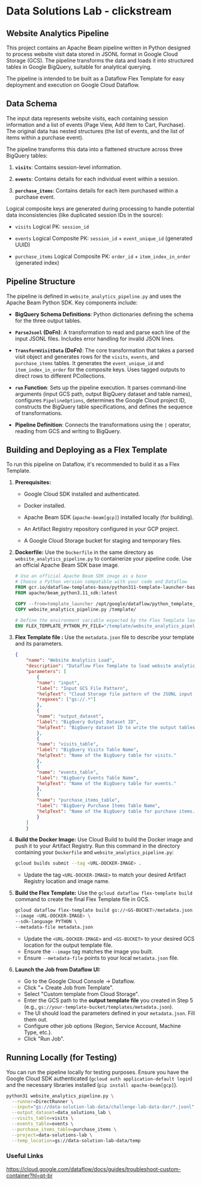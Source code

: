 # Data Solutions Lab - clickstream

## Website Analytics Pipeline 

This project contains an Apache Beam pipeline written in Python designed to process website visit data stored in JSONL format in Google Cloud Storage (GCS). The pipeline transforms the data and loads it into structured tables in Google BigQuery, suitable for analytical querying.

The pipeline is intended to be built as a Dataflow Flex Template for easy deployment and execution on Google Cloud Dataflow.

## Data Schema

The input data represents website visits, each containing session information and a list of events (Page View, Add Item to Cart, Purchase). The original data has nested structures (the list of events, and the list of items within a purchase event).

The pipeline transforms this data into a flattened structure across three BigQuery tables:

1.  **`visits`**: Contains session-level information.

2.  **`events`**: Contains details for each individual event within a session.

3.  **`purchase_items`**: Contains details for each item purchased within a purchase event.

Logical composite keys are generated during processing to handle potential data inconsistencies (like duplicated session IDs in the source):

* `visits` Logical PK: `session_id`

* `events` Logical Composite PK: `session_id` + `event_unique_id` (generated UUID)

* `purchase_items` Logical Composite PK: `order_id` + `item_index_in_order` (generated index)

## Pipeline Structure

The pipeline is defined in `website_analytics_pipeline.py` and uses the Apache Beam Python SDK. Key components include:

* **BigQuery Schema Definitions**: Python dictionaries defining the schema for the three output tables.

* **`ParseJsonl` (DoFn)**: A transformation to read and parse each line of the input JSONL files. Includes error handling for invalid JSON lines.

* **`TransformVisitData` (DoFn)**: The core transformation that takes a parsed visit object and generates rows for the `visits`, `events`, and `purchase_items` tables. It generates the `event_unique_id` and `item_index_in_order` for the composite keys. Uses tagged outputs to direct rows to different PCollections.

* **`run` Function**: Sets up the pipeline execution. It parses command-line arguments (input GCS path, output BigQuery dataset and table names), configures `PipelineOptions`, determines the Google Cloud project ID, constructs the BigQuery table specifications, and defines the sequence of transformations.

* **Pipeline Definition**: Connects the transformations using the `|` operator, reading from GCS and writing to BigQuery.

## Building and Deploying as a Flex Template

To run this pipeline on Dataflow, it's recommended to build it as a Flex Template.

1.  **Prerequisites:**

    * Google Cloud SDK installed and authenticated.

    * Docker installed.

    * Apache Beam SDK (`apache-beam[gcp]`) installed locally (for building).

    * An Artifact Registry repository configured in your GCP project.

    * A Google Cloud Storage bucket for staging and temporary files.

2.  **Dockerfile:**
    Use the `Dockerfile` in the same directory as `website_analytics_pipeline.py` to containerize your pipeline code. Use an official Apache Beam SDK base image.

    ```dockerfile
    # Use an official Apache Beam SDK image as a base
    # Choose a Python version compatible with your code and Dataflow
    FROM gcr.io/dataflow-templates-base/python311-template-launcher-base:latest as template_launcher
    FROM apache/beam_python3.11_sdk:latest

    COPY --from=template_launcher /opt/google/dataflow/python_template_launcher /opt/google/dataflow/python_template_launcher
    COPY website_analytics_pipeline.py /template/

    # Define the environment variable expected by the Flex Template launcher
    ENV FLEX_TEMPLATE_PYTHON_PY_FILE="/template/website_analytics_pipeline.py"
    ```

3.  **Flex Template file :**
    Use the `metadata.json` file to describe your template and its parameters.

    ```json
    {
        "name": "Website Analytics Load",
        "description": "Dataflow Flex Template to load website analytics data from GCS to BigQuery.",
        "parameters": [
            {
            "name": "input",
            "label": "Input GCS File Pattern",
            "helpText": "Cloud Storage file pattern of the JSONL input files (e.g., gs://your-bucket/*.jsonl).",
            "regexes": ["gs://.*"]
            },
            {
            "name": "output_dataset",
            "label": "BigQuery Output Dataset ID",
            "helpText": "BigQuery dataset ID to write the output tables to."
            },
            {
            "name": "visits_table",
            "label": "BigQuery Visits Table Name",
            "helpText": "Name of the BigQuery table for visits."
            },
            {
            "name": "events_table",
            "label": "BigQuery Events Table Name",
            "helpText": "Name of the BigQuery table for events."
            },
            {
            "name": "purchase_items_table",
            "label": "BigQuery Purchase Items Table Name",
            "helpText": "Name of the BigQuery table for purchase items."
            }
        ]
        }
    ```

4.  **Build the Docker Image:**
    Use Cloud Build to build the Docker image and push it to your Artifact Registry. Run this command in the directory containing your `Dockerfile` and `website_analytics_pipeline.py`:

    ```bash
    gcloud builds submit --tag <URL-DOCKER-IMAGE> .
    ```
    * Update the tag `<URL-DOCKER-IMAGE>` to match your desired Artifact Registry location and image name.

5.  **Build the Flex Template:**
    Use the `gcloud dataflow flex-template build` command to create the final Flex Template file in GCS.

    ```bash
    gcloud dataflow flex-template build gs://<GS-BUCKET>/metadata.json \
    --image <URL-DOCKER-IMAGE> \
    --sdk-language PYTHON \
    --metadata-file metadata.json
    ```
    * Update the `<URL-DOCKER-IMAGE>` and `<GS-BUCKET>` to your desired GCS location for the output template file.
    * Ensure the `--image` tag matches the image you built.
    * Ensure `--metadata-file` points to your local `metadata.json` file.    

6.  **Launch the Job from Dataflow UI:**
    * Go to the Google Cloud Console -> Dataflow.
    * Click "+ Create Job from Template".
    * Select "Custom template from Cloud Storage".
    * Enter the GCS path to the **output template file** you created in Step 5 (e.g., `gs://your-template-bucket/templates/metadata.json`).
    * The UI should load the parameters defined in your `metadata.json`. Fill them out.
    * Configure other job options (Region, Service Account, Machine Type, etc.).
    * Click "Run Job".

## Running Locally (for Testing)

You can run the pipeline locally for testing purposes. Ensure you have the Google Cloud SDK authenticated (`gcloud auth application-default login`) and the necessary libraries installed (`pip install apache-beam[gcp]`).

```bash 
python31 website_analytics_pipeline.py \
  --runner=DirectRunner \
  --input="gs://data-solution-lab-data/challenge-lab-data-dar/*.jsonl" \
  --output_dataset=data_solutions_lab \
  --visits_table=visits \
  --events_table=events \
  --purchase_items_table=purchase_items \
  --project=data-solutions-lab \
  --temp_location=gs://data-solution-lab-data/temp
```

### Useful Links
https://cloud.google.com/dataflow/docs/guides/troubleshoot-custom-container?hl=pt-br
